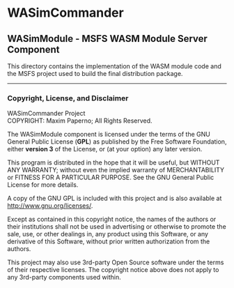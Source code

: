 
# WASimCommander
## WASimModule - MSFS WASM Module Server Component

This directory contains the implementation of the WASM module code and the MSFS project used to build the final distribution package.


--------
### Copyright, License, and Disclaimer
WASimCommander Project <br />
COPYRIGHT: Maxim Paperno; All Rights Reserved.

The WASimModule component is licensed under the terms of the GNU General Public License 
(**GPL**) as published by the Free Software Foundation, either **version 3** of the License, 
or (at your option) any later version.

This program is distributed in the hope that it will be useful,
but WITHOUT ANY WARRANTY; without even the implied warranty of
MERCHANTABILITY or FITNESS FOR A PARTICULAR PURPOSE.  See the
GNU General Public License for more details.

A copy of the GNU GPL is included with this project
and is also available at <http://www.gnu.org/licenses/>.

Except as contained in this copyright notice, the names of the authors or
their institutions shall not be used in advertising or otherwise to
promote the sale, use, or other dealings in, any product using this 
Software, or any derivative of this Software, without prior written 
authorization from the authors.

This project may also use 3rd-party Open Source software under the terms
of their respective licenses. The copyright notice above does not apply
to any 3rd-party components used within.

